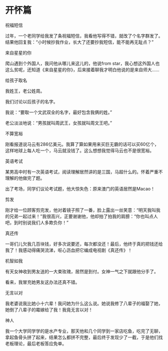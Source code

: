 # 开怀篇

祝福短信 

过年，一个老同学给我发了条祝福短信，我看他写得不错，就改了个名字群发了。结果他回复我：“小时候抄我作业，长大了还要抄我短信，能不能再无耻点？” 

来自星星的你 

爬山遇到个外国人，我问他从哪儿来这儿的，他说from star，我心想这外国人也这么贫呢，还知道《来自星星的你》，后来接着聊我才明白他说的是来自师大…… 

给孩子取名 

我姓王，老公姓周。 

我们讨论以后孩子的名字。 

我说：“要取一个文武双全的名字，最好包含我俩的姓。” 

老公淡淡地说：“男孩就叫周武王，女孩就叫周文王吧。” 

不算宽裕 

刚看报道说马云有286亿美元。我算了算如果用来买巨无霸的话可以买60亿个，这样地球上每人吃一个，马云就没钱了。这么想想我觉得马云也不是很宽裕。 

英语考试 

某男高中时有一次英语考试，阅读理解居然讲的是三国，马超什么的。怀着严重不理解的他做完了题。 

出了考场，同学们议论考试题，他大惊失色：原来澳门的英语居然是Macao！ 

剪发 

刚才给一位顾客剪完发，他对着镜子照了一番，脸上露出一丝笑意：“明天我叫我的兄弟一起过来！”我很高兴，正要谢谢他，他却拍了拍我的肩膀：“你也叫点人吧，到时别说我们人多欺负你！” 

真还传 

一哥们儿欠我几百块钱，好多次说要还，每次都没还！最后，他终于真的把钱还给我了！我感动得痛哭流涕，呕心沥血把它编成电视剧《真还传》！ 

机智如我 

有天女神收到男友送的一大束玫瑰，居然是到付。女神一气之下就跟他分手了。 

看来，我冒充她男友这办法还真不错。 

无言以对 

我老婆说我比她小十六辈！我问她为什么这么说。她说我修了八辈子的福娶了她，她倒了八辈子的霉嫁给了我！我竟无言以对！ 

神人 

我一个大学同学学的是水产专业，那天他和几个同学到一家店吃鱼，吃完了无聊，拿起鱼骨头拼了起来，结果怎么都拼不完整，最后终于发现少了一截，于是他们找老板理论，最后老板答应免单。